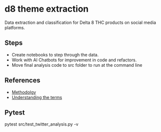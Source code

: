 # d8 theme extraction

Data extraction and classification for Delta 8 THC products on social media platforms.

## Steps

- Create notebooks to step through the data.
- Work with AI Chatbots for improvement in code and refactors.
- Move final analysis code to src folder to run at the command line

## References

- [Methodolgy](methodology-steps.md)
- [Understanding the terms](methodology-terms.md)

## Pytest

pytest src/test_twitter_analysis.py -v